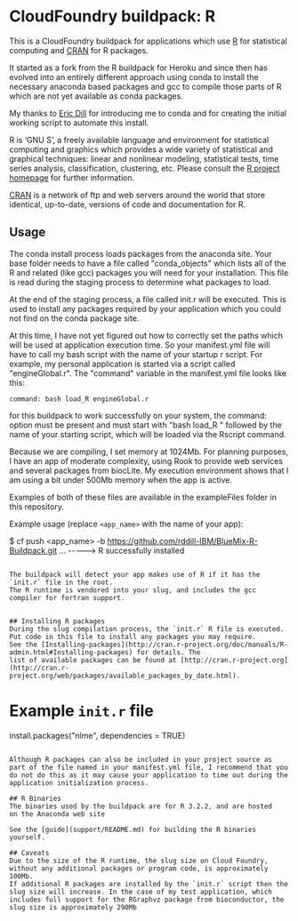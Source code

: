 # CloudFoundry buildpack: R

This is a CloudFoundry buildpack for applications which use
[R](http://www.r-project.org/) for statistical computing and [CRAN](http://cran.r-project.org/) for R packages.

It started as a fork from the R buildpack for Heroku and since then has evolved into an entirely different approach using conda to install the necessary anaconda based packages and gcc to compile those parts of R which are not yet available as conda packages.

My thanks to [Eric Dill](https://github.com/ericdill) for introducing me to conda and for creating the initial working script to automate this install.

R is ‘GNU S’, a freely available language and environment for statistical computing and graphics which provides
a wide variety of statistical and graphical techniques: linear and nonlinear modeling, statistical tests, time
series analysis, classification, clustering, etc. Please consult
the [R project homepage](http://www.r-project.org/) for further information.

[CRAN](http://cran.r-project.org/) is a network of ftp and web servers around the world that
store identical, up-to-date, versions of code and documentation for R.

## Usage

The conda install process loads packages from the anaconda site. Your base folder needs to have a file called "conda_objects" which lists all of the R and related (like gcc) packages you will need for your installation. This file is read during the staging process to determine what packages to load.

At the end of the staging process, a file called init.r will be executed. This is used to install any packages required by your application which you could not find on the conda package site.

At this time, I have not yet figured out how to correctly set the paths which will be used at application execution time. So your manifest.yml file will have to call my bash script with the name of your startup r script. For example, my personal application is started via a script called "engineGlobal.r". The "command" variable in the manifest.yml file looks like this: 
```
command: bash load_R engineGlobal.r
```

for this buildpack to work successfully on your system, the command: option must be present and must start with "bash load_R " followed by the name of your starting script, which will be loaded via the Rscript command. 

Because we are compiling, I set memory at 1024Mb. For planning purposes, I have an app of moderate complexity, using Rook to provide web services and several packages from biocLite. My execution environment shows that I am using a bit under 500Mb memory when the app is active. 

Examples of both of these files are available in the exampleFiles folder in this repository.

Example usage (replace ```<app_name>``` with the name of your app):

$ cf push <app_name> -b https://github.com/rddill-IBM/BlueMix-R-Buildpack.git
...
-----> R successfully installed
```

The buildpack will detect your app makes use of R if it has the `init.r` file in the root.
The R runtime is vendored into your slug, and includes the gcc compiler for fortran support.


## Installing R packages
During the slug compilation process, the `init.r` R file is executed. Put code in this file to install any packages you may require.
See the [Installing-packages](http://cran.r-project.org/doc/manuals/R-admin.html#Installing-packages) for details. The
list of available packages can be found at [http://cran.r-project.org](http://cran.r-project.org/web/packages/available_packages_by_date.html).

```
# Example `init.r` file

install.packages("nlme", dependencies = TRUE)

```

Although R packages can also be included in your project source as part of the file named in your manifest.yml file, I recommend that you do not do this as it may cause your application to time out during the application initialization process.

## R Binaries
The binaries used by the buildpack are for R 3.2.2, and are hosted
on the Anaconda web site

See the [guide](support/README.md) for building the R binaries yourself.

## Caveats
Due to the size of the R runtime, the slug size on Cloud Foundry, without any additional packages or program code, is approximately 100Mb.
If additional R packages are installed by the `init.r` script then the slug size will increase. In the case of my test application, which includes full support for the RGraphvz package from bioconductor, the slug size is approximately 290Mb
